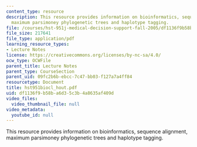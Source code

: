```yaml
---
content_type: resource
description: This resource provides information on bioinformatics, sequence alignment,
  maximum parsimoney phylogenetic trees and haplotype tagging.
file: /courses/hst-951j-medical-decision-support-fall-2005/df1136f9b58ba6d35c3b4a8635af409d_hst951biocl_hout.pdf
file_size: 217641
file_type: application/pdf
learning_resource_types:
- Lecture Notes
license: https://creativecommons.org/licenses/by-nc-sa/4.0/
ocw_type: OCWFile
parent_title: Lecture Notes
parent_type: CourseSection
parent_uid: 09fc2b6b-ebcc-7c47-bb03-f127a7a4ff84
resourcetype: Document
title: hst951biocl_hout.pdf
uid: df1136f9-b58b-a6d3-5c3b-4a8635af409d
video_files:
  video_thumbnail_file: null
video_metadata:
  youtube_id: null
---
```

This resource provides information on bioinformatics, sequence alignment, maximum parsimoney phylogenetic trees and haplotype tagging.
